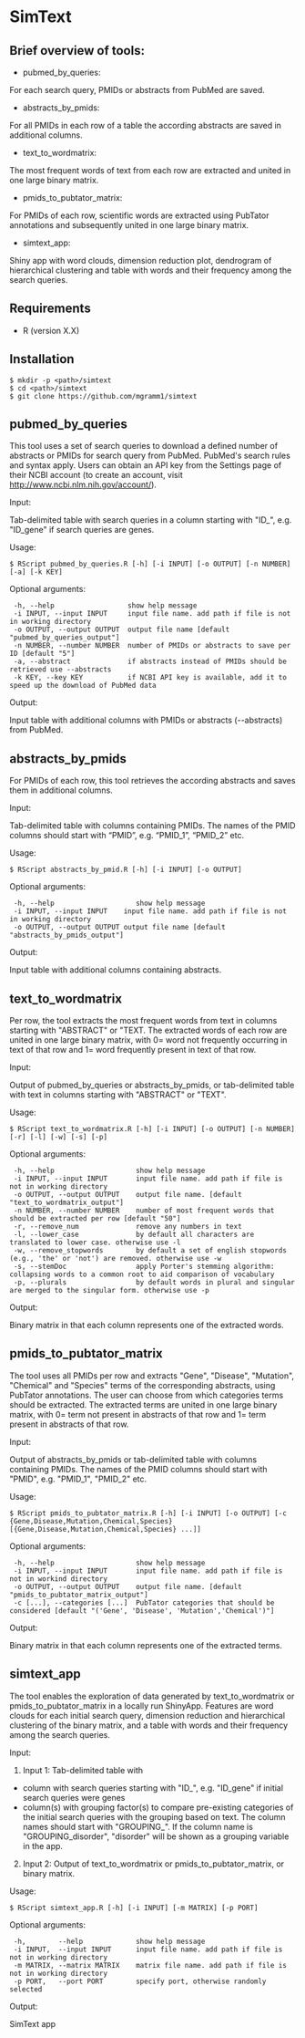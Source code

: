 # SimText

## Brief overview of tools:

 - pubmed_by_queries: 

 For each search query, PMIDs or abstracts from PubMed are saved.

 - abstracts_by_pmids: 

 For all PMIDs in each row of a table the according abstracts are saved in additional columns.

 - text_to_wordmatrix: 

 The most frequent words of text from each row are extracted and united in one large binary matrix. 
 
 - pmids_to_pubtator_matrix: 

 For PMIDs of each row, scientific words are extracted using PubTator annotations and subsequently united in one large binary matrix. 

 - simtext_app: 

 Shiny app with word clouds, dimension reduction plot, dendrogram of hierarchical clustering and table with words and their frequency among the search queries.

## Requirements

 - R (version X.X)

## Installation

```
$ mkdir -p <path>/simtext
$ cd <path>/simtext
$ git clone https://github.com/mgramm1/simtext
```

## pubmed_by_queries

This tool uses a set of search queries to download a defined number of abstracts or PMIDs for search query from PubMed. PubMed's search rules and syntax apply. Users can obtain an API key from the Settings page of their NCBI account (to create an account, visit http://www.ncbi.nlm.nih.gov/account/).

Input:

Tab-delimited table with search queries in a column starting with "ID_", e.g. "ID_gene" if search queries are genes. 

Usage:
```
$ RScript pubmed_by_queries.R [-h] [-i INPUT] [-o OUTPUT] [-n NUMBER] [-a] [-k KEY]
```

Optional arguments: 
```
 -h, --help                  show help message
 -i INPUT, --input INPUT     input file name. add path if file is not in working directory
 -o OUTPUT, --output OUTPUT  output file name [default "pubmed_by_queries_output"]
 -n NUMBER, --number NUMBER  number of PMIDs or abstracts to save per ID [default "5"]
 -a, --abstract              if abstracts instead of PMIDs should be retrieved use --abstracts 
 -k KEY, --key KEY           if NCBI API key is available, add it to speed up the download of PubMed data
```

Output: 

Input table with additional columns with PMIDs or abstracts (--abstracts) from PubMed.

## abstracts_by_pmids

For PMIDs of each row, this tool retrieves the according abstracts and saves them in additional columns.

Input:

Tab-delimited table with columns containing PMIDs. The names of the PMID columns should start with “PMID”, e.g. “PMID_1”, “PMID_2” etc.

Usage:
```
$ RScript abstracts_by_pmid.R [-h] [-i INPUT] [-o OUTPUT]
```

Optional arguments: 
```
 -h, --help                    show help message
 -i INPUT, --input INPUT    input file name. add path if file is not in working directory
 -o OUTPUT, --output OUTPUT output file name [default "abstracts_by_pmids_output"]
```

Output: 

Input table with additional columns containing abstracts. 

## text_to_wordmatrix

Per row, the tool extracts the most frequent words from text in columns starting with "ABSTRACT" or "TEXT. The extracted words of each row are united in one large binary matrix, with 0= word not frequently occurring in text of that row and 1= word frequently present in text of that row.

Input: 

Output of pubmed_by_queries or abstracts_by_pmids, or tab-delimited table with text in columns starting with "ABSTRACT" or "TEXT".

Usage:
```
$ RScript text_to_wordmatrix.R [-h] [-i INPUT] [-o OUTPUT] [-n NUMBER] [-r] [-l] [-w] [-s] [-p]
```

Optional arguments: 
```
 -h, --help                    show help message
 -i INPUT, --input INPUT       input file name. add path if file is not in working directory
 -o OUTPUT, --output OUTPUT    output file name. [default "text_to_wordmatrix_output"]
 -n NUMBER, --number NUMBER    number of most frequent words that should be extracted per row [default "50"]
 -r, --remove_num              remove any numbers in text
 -l, --lower_case              by default all characters are translated to lower case. otherwise use -l
 -w, --remove_stopwords        by default a set of english stopwords (e.g., 'the' or 'not') are removed. otherwise use -w
 -s, --stemDoc                 apply Porter's stemming algorithm: collapsing words to a common root to aid comparison of vocabulary
 -p, --plurals                 by default words in plural and singular are merged to the singular form. otherwise use -p
```

Output: 

Binary matrix in that each column represents one of the extracted words.

## pmids_to_pubtator_matrix

The tool uses all PMIDs per row and extracts "Gene", "Disease", "Mutation", "Chemical" and "Species" terms of the corresponding abstracts, using PubTator annotations. The user can choose from which categories terms should be extracted. The extracted terms are united in one large binary matrix, with 0= term not present in abstracts of that row and 1= term present in abstracts of that row.

Input: 

Output of abstracts_by_pmids or tab-delimited table with columns containing PMIDs. The names of the PMID columns should start with "PMID", e.g. "PMID_1", "PMID_2" etc.

Usage:
```
$ RScript pmids_to_pubtator_matrix.R [-h] [-i INPUT] [-o OUTPUT] [-c {Gene,Disease,Mutation,Chemical,Species} [{Gene,Disease,Mutation,Chemical,Species} ...]]
```
 
Optional arguments:
```
 -h, --help                    show help message
 -i INPUT, --input INPUT       input file name. add path if file is not in workind directory
 -o OUTPUT, --output OUTPUT    output file name. [default "pmids_to_pubtator_matrix_output"]
 -c [...], --categories [...]  PubTator categories that should be considered [default "('Gene', 'Disease', 'Mutation','Chemical')"]
```

Output: 

Binary matrix in that each column represents one of the extracted terms.

## simtext_app

The tool enables the exploration of data generated by text_to_wordmatrix or pmids_to_pubtator_matrix in a locally run ShinyApp. Features are word clouds for each initial search query, dimension reduction and hierarchical clustering of the binary matrix, and a table with words and their frequency among the search queries. 

Input:

1)	Input 1: 
Tab-delimited table with 
- column with search queries starting with "ID_", e.g. "ID_gene" if initial search queries were genes 
- column(s) with grouping factor(s) to compare pre-existing categories of the initial search queries with the grouping based on text. The column names should start with "GROUPING_". If the column name is "GROUPING_disorder", "disorder" will be shown as a grouping variable in the app.
2)	Input 2: 
Output of text_to_wordmatrix or pmids_to_pubtator_matrix, or binary matrix.

Usage:
```
$ RScript simtext_app.R [-h] [-i INPUT] [-m MATRIX] [-p PORT] 
```

Optional arguments:
```
 -h,        --help             show help message
 -i INPUT,  --input INPUT      input file name. add path if file is not in working directory
 -m MATRIX, --matrix MATRIX    matrix file name. add path if file is not in working directory
 -p PORT,   --port PORT        specify port, otherwise randomly selected
```

Output: 

SimText app
